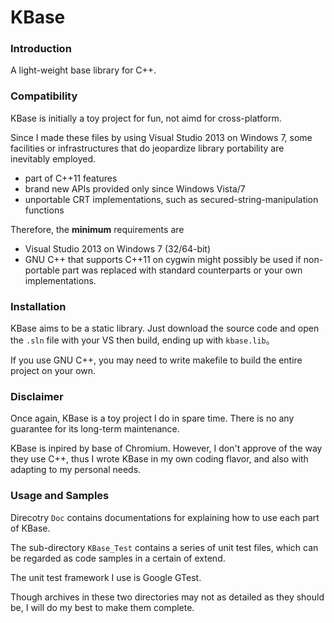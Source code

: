 KBase
==========

### Introduction

A light-weight base library for C++.

### Compatibility

KBase is initially a toy project for fun, not aimd for cross-platform.

Since I made these files by using Visual Studio 2013 on Windows 7, some facilities or infrastructures that do jeopardize library portability are inevitably employed.

- part of C++11 features
- brand new APIs provided only since Windows Vista/7
- unportable CRT implementations, such as secured-string-manipulation functions 

Therefore, the **minimum** requirements are

- Visual Studio 2013 on Windows 7 (32/64-bit)
- GNU C++ that supports C++11 on cygwin might possibly be used if non-portable part was replaced with standard counterparts or your own implementations.


### Installation

KBase aims to be a static library. Just download the source code and open the `.sln` file with your VS then build, ending up with `kbase.lib`。

If you use GNU C++, you may need to write makefile to build the entire project on your own.

### Disclaimer

Once again, KBase is a toy project I do in spare time. There is no any guarantee for its long-term maintenance.

KBase is inpired by base of Chromium. However, I don't approve of the way they use C++, thus I wrote KBase in my own coding flavor, and also with adapting to my personal needs.

### Usage and Samples

Direcotry `Doc` contains documentations for explaining how to use each part of KBase.

The sub-directory `KBase_Test` contains a series of unit test files, which can be regarded as code samples in a certain of extend.

The unit test framework I use is Google GTest.

Though archives in these two directories may not as detailed as they should be, I will do my best to make them complete.